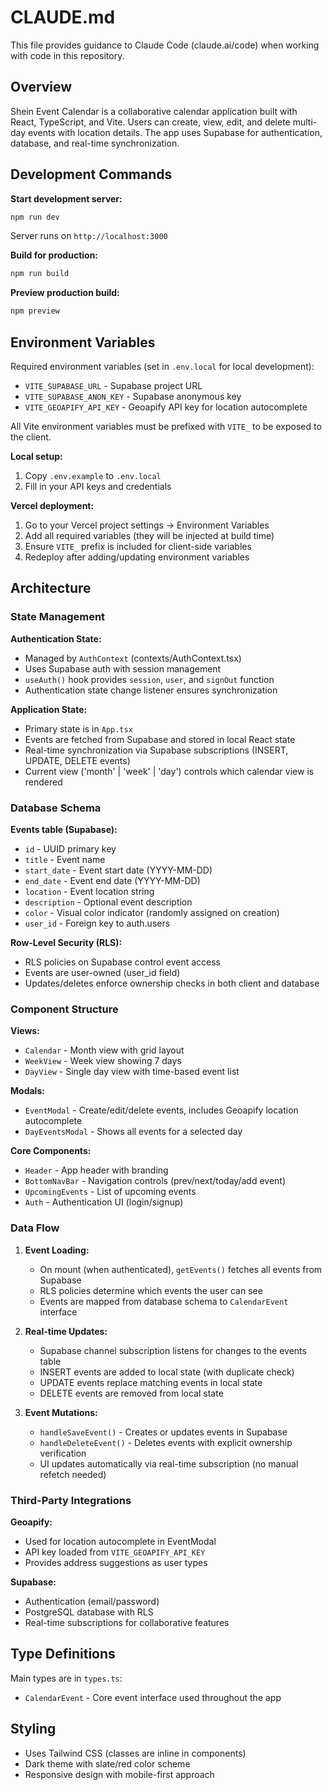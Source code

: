 # CLAUDE.md

This file provides guidance to Claude Code (claude.ai/code) when working with code in this repository.

## Overview

Shein Event Calendar is a collaborative calendar application built with React, TypeScript, and Vite. Users can create, view, edit, and delete multi-day events with location details. The app uses Supabase for authentication, database, and real-time synchronization.

## Development Commands

**Start development server:**
```bash
npm run dev
```
Server runs on `http://localhost:3000`

**Build for production:**
```bash
npm run build
```

**Preview production build:**
```bash
npm preview
```

## Environment Variables

Required environment variables (set in `.env.local` for local development):

- `VITE_SUPABASE_URL` - Supabase project URL
- `VITE_SUPABASE_ANON_KEY` - Supabase anonymous key
- `VITE_GEOAPIFY_API_KEY` - Geoapify API key for location autocomplete

All Vite environment variables must be prefixed with `VITE_` to be exposed to the client.

**Local setup:**
1. Copy `.env.example` to `.env.local`
2. Fill in your API keys and credentials

**Vercel deployment:**
1. Go to your Vercel project settings → Environment Variables
2. Add all required variables (they will be injected at build time)
3. Ensure `VITE_` prefix is included for client-side variables
4. Redeploy after adding/updating environment variables

## Architecture

### State Management

**Authentication State:**
- Managed by `AuthContext` (contexts/AuthContext.tsx)
- Uses Supabase auth with session management
- `useAuth()` hook provides `session`, `user`, and `signOut` function
- Authentication state change listener ensures synchronization

**Application State:**
- Primary state is in `App.tsx`
- Events are fetched from Supabase and stored in local React state
- Real-time synchronization via Supabase subscriptions (INSERT, UPDATE, DELETE events)
- Current view ('month' | 'week' | 'day') controls which calendar view is rendered

### Database Schema

**Events table (Supabase):**
- `id` - UUID primary key
- `title` - Event name
- `start_date` - Event start date (YYYY-MM-DD)
- `end_date` - Event end date (YYYY-MM-DD)
- `location` - Event location string
- `description` - Optional event description
- `color` - Visual color indicator (randomly assigned on creation)
- `user_id` - Foreign key to auth.users

**Row-Level Security (RLS):**
- RLS policies on Supabase control event access
- Events are user-owned (user_id field)
- Updates/deletes enforce ownership checks in both client and database

### Component Structure

**Views:**
- `Calendar` - Month view with grid layout
- `WeekView` - Week view showing 7 days
- `DayView` - Single day view with time-based event list

**Modals:**
- `EventModal` - Create/edit/delete events, includes Geoapify location autocomplete
- `DayEventsModal` - Shows all events for a selected day

**Core Components:**
- `Header` - App header with branding
- `BottomNavBar` - Navigation controls (prev/next/today/add event)
- `UpcomingEvents` - List of upcoming events
- `Auth` - Authentication UI (login/signup)

### Data Flow

1. **Event Loading:**
   - On mount (when authenticated), `getEvents()` fetches all events from Supabase
   - RLS policies determine which events the user can see
   - Events are mapped from database schema to `CalendarEvent` interface

2. **Real-time Updates:**
   - Supabase channel subscription listens for changes to the events table
   - INSERT events are added to local state (with duplicate check)
   - UPDATE events replace matching events in local state
   - DELETE events are removed from local state

3. **Event Mutations:**
   - `handleSaveEvent()` - Creates or updates events in Supabase
   - `handleDeleteEvent()` - Deletes events with explicit ownership verification
   - UI updates automatically via real-time subscription (no manual refetch needed)

### Third-Party Integrations

**Geoapify:**
- Used for location autocomplete in EventModal
- API key loaded from `VITE_GEOAPIFY_API_KEY`
- Provides address suggestions as user types

**Supabase:**
- Authentication (email/password)
- PostgreSQL database with RLS
- Real-time subscriptions for collaborative features

## Type Definitions

Main types are in `types.ts`:
- `CalendarEvent` - Core event interface used throughout the app

## Styling

- Uses Tailwind CSS (classes are inline in components)
- Dark theme with slate/red color scheme
- Responsive design with mobile-first approach
